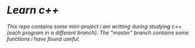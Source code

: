 # *Learn c++*
*This repo contains some mini-project i am writting during studying c++ (each program in a different branch).* 
*The "master" branch contains some functions i have found useful.*

